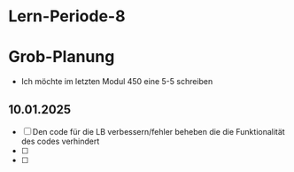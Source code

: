 # Lern-Periode-8

# Grob-Planung
- Ich möchte im letzten Modul 450 eine 5-5 schreiben

## 10.01.2025

- [ ] Den code für die LB verbessern/fehler beheben die die Funktionalität des codes verhindert
- [ ] 
- [ ]
  
